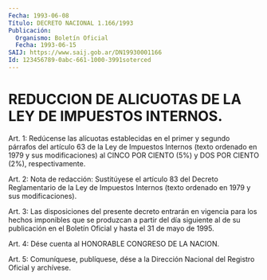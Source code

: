 ```yaml
---
Fecha: 1993-06-08
Título: DECRETO NACIONAL 1.166/1993
Publicación:
  Organismo: Boletín Oficial
  Fecha: 1993-06-15
SAIJ: https://www.saij.gob.ar/DN19930001166
Id: 123456789-0abc-661-1000-3991soterced
---
```

# REDUCCION DE ALICUOTAS DE LA LEY DE IMPUESTOS INTERNOS.

<a id="1"></a>
Art. 1: Redúcense las alícuotas establecidas en el primer y segundo párrafos del artículo 63 de la Ley de Impuestos Internos (texto ordenado en 1979 y sus modificaciones) al CINCO POR CIENTO (5%) y DOS POR CIENTO (2%), respectivamente.

<a id="2"></a>
Art. 2: Nota de redacción: Sustitúyese el artículo 83 del Decreto Reglamentario de la Ley de Impuestos Internos (texto ordenado en 1979 y sus modificaciones).

<a id="3"></a>
Art. 3: Las disposiciones del presente decreto entrarán en vigencia para los hechos imponibles que se produzcan a partir del día siguiente al de su publicación en el Boletín Oficial y hasta el 31 de mayo de 1995.

<a id="4"></a>
Art. 4: Dése cuenta al HONORABLE CONGRESO DE LA NACION.

<a id="5"></a>
Art. 5: Comuníquese, publíquese, dése a la Dirección Nacional del Registro Oficial y archívese.